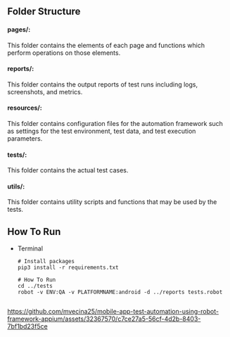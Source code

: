 ## Folder Structure
#### pages/:
This folder contains the elements of each page and functions which perform operations on those elements.
#### reports/:
This folder contains the output reports of test runs including logs, screenshots, and metrics.
#### resources/:
This folder contains configuration files for the automation framework such as settings for the test environment, test data, and test execution parameters.
#### tests/:
This folder contains the actual test cases.
#### utils/:
This folder contains utility scripts and functions that may be used by the tests.

## How To Run
* Terminal
    ```
    # Install packages
    pip3 install -r requirements.txt

    # How To Run
    cd ../tests
    robot -v ENV:QA -v PLATFORMNAME:android -d ../reports tests.robot


https://github.com/mvecina25/mobile-app-test-automation-using-robot-framework-appium/assets/32367570/c7ce27a5-56cf-4d2b-8403-7bf1bd23f5ce
